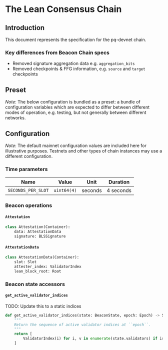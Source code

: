 # The Lean Consensus Chain

## Introduction

This document represents the specification for the pq-devnet chain.

### Key differences from Beacon Chain specs

- Removed signature aggregation data e.g. `aggregation_bits`
- Removed checkpoints & FFG information, e.g. `source` and `target` checkpoints

## Preset

*Note*: The below configuration is bundled as a preset: a bundle of
configuration variables which are expected to differ between different modes of
operation, e.g. testing, but not generally between different networks.

## Configuration

*Note*: The default mainnet configuration values are included here for
illustrative purposes. Testnets and other types of chain instances may
use a different configuration.

### Time parameters

| Name                               | Value                        |  Unit   |   Duration   |
| ---------------------------------- | ---------------------------- | :-----: | :----------: |
| `SECONDS_PER_SLOT`                 | `uint64(4)`                  | seconds | 4 seconds    |

### Beacon operations

#### `Attestation`

```python
class Attestation(Container):
    data: AttestationData
    signature: BLSSignature
```

#### `AttestationData`

```python
class AttestationData(Container):
    slot: Slot
    attester_index: ValidatorIndex
    lean_block_root: Root
```

### Beacon state accessors

#### `get_active_validator_indices`

TODO: Update this to a static indices

```python
def get_active_validator_indices(state: BeaconState, epoch: Epoch) -> Sequence[ValidatorIndex]:
    """
    Return the sequence of active validator indices at ``epoch``.
    """
    return [
        ValidatorIndex(i) for i, v in enumerate(state.validators) if is_active_validator(v, epoch)
    ]
```
